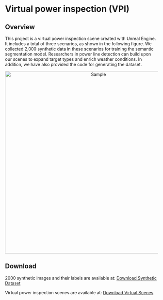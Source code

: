 # Virtual power inspection (VPI)

## Overview
This project is a virtual power inspection scene created with Unreal Engine. It includes a total of three scenarios, as shown in the following figure. We collected 2,000 synthetic data in these scenarios for training the semantic segmentation model. Researchers in power line detection can build upon our scenes to expand target types and enrich weather conditions. In addition, we have also provided the code for generating the dataset.

<div style="text-align: center;">
    <img src="sample.jpg" alt="Sample" width="600" title="Sample">
</div>

## Download
2000 synthetic images and their labels are available at: [Download Synthetic Dataset](https://pan.baidu.com/s/1fVY_PbtCNUlIOghbpIjxXQ?pwd=6666)  

Virtual power inspection scenes are available at: [Download Virtual Scenes](https://pan.baidu.com/s/1UJ-AKA_xWzOD19r8AyObvA?pwd=6666)  
